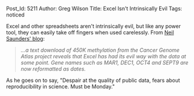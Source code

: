 Post_Id: 5211
Author: Greg Wilson
Title: Excel Isn't Intrinsically Evil
Tags: noticed


<p>Excel and other spreadsheets aren't intrinsically evil, but like any power tool, they can easily take off fingers when used carelessly. From <a href="http://nsaunders.wordpress.com/2012/10/22/gene-name-errors-and-excel-lessons-not-learned/">Neil Saunders' blog</a>:</p>
<blockquote><em>...a text download of 450K methylation from the Cancer Genome Atlas project reveals that Excel has had its evil way with the data at some point. Gene names such as MAR1, DEC1, OCT4 and SEPT9 are now reformatted as dates.</em></blockquote>
<p>As he goes on to say, "Despair at the quality of public data, fears about reproducibility in science. Must be Monday."</p>

